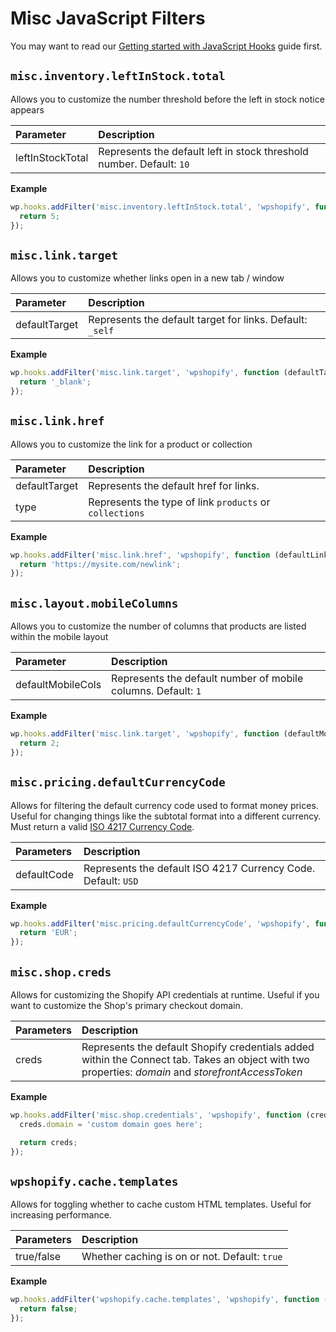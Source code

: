 # Misc JavaScript Filters

You may want to read our [Getting started with JavaScript Hooks](guides/javascript-hooks.md) guide first.

## `misc.inventory.leftInStock.total`

Allows you to customize the number threshold before the left in stock notice appears

| Parameter        | Description                                                          |
| :--------------- | :------------------------------------------------------------------- |
| leftInStockTotal | Represents the default left in stock threshold number. Default: `10` |

**Example**

```js
wp.hooks.addFilter('misc.inventory.leftInStock.total', 'wpshopify', function (leftInStockTotal) {
  return 5;
});
```

## `misc.link.target`

Allows you to customize whether links open in a new tab / window

| Parameter     | Description                                               |
| :------------ | :-------------------------------------------------------- |
| defaultTarget | Represents the default target for links. Default: `_self` |

**Example**

```js
wp.hooks.addFilter('misc.link.target', 'wpshopify', function (defaultTarget) {
  return '_blank';
});
```

## `misc.link.href`

Allows you to customize the link for a product or collection

| Parameter     | Description                                             |
| :------------ | :------------------------------------------------------ |
| defaultTarget | Represents the default href for links.                  |
| type          | Represents the type of link `products` or `collections` |

**Example**

```js
wp.hooks.addFilter('misc.link.href', 'wpshopify', function (defaultLink, type) {
  return 'https://mysite.com/newlink';
});
```

## `misc.layout.mobileColumns`

Allows you to customize the number of columns that products are listed within the mobile layout

| Parameter         | Description                                                   |
| :---------------- | :------------------------------------------------------------ |
| defaultMobileCols | Represents the default number of mobile columns. Default: `1` |

**Example**

```js
wp.hooks.addFilter('misc.link.target', 'wpshopify', function (defaultMobileCols) {
  return 2;
});
```

## `misc.pricing.defaultCurrencyCode`

Allows for filtering the default currency code used to format money prices. Useful for changing things like the subtotal format into a different currency. Must return a valid [ISO 4217 Currency Code](https://www.xe.com/iso4217.php).

| Parameters  | Description                                                   |
| :---------- | :------------------------------------------------------------ |
| defaultCode | Represents the default ISO 4217 Currency Code. Default: `USD` |

**Example**

```js
wp.hooks.addFilter('misc.pricing.defaultCurrencyCode', 'wpshopify', function (defaultCode) {
  return 'EUR';
});
```

## `misc.shop.creds`

Allows for customizing the Shopify API credentials at runtime. Useful if you want to customize the Shop's primary checkout domain.

| Parameters | Description                                                                                                                                        |
| :--------- | :------------------------------------------------------------------------------------------------------------------------------------------------- |
| creds      | Represents the default Shopify credentials added within the Connect tab. Takes an object with two properties: _domain_ and _storefrontAccessToken_ |

**Example**

```js
wp.hooks.addFilter('misc.shop.credentials', 'wpshopify', function (creds) {
  creds.domain = 'custom domain goes here';

  return creds;
});
```

## `wpshopify.cache.templates`

Allows for toggling whether to cache custom HTML templates. Useful for increasing performance.

| Parameters | Description                                   |
| :--------- | :-------------------------------------------- |
| true/false | Whether caching is on or not. Default: `true` |

**Example**

```js
wp.hooks.addFilter('wpshopify.cache.templates', 'wpshopify', function (defaultCode) {
  return false;
});
```
